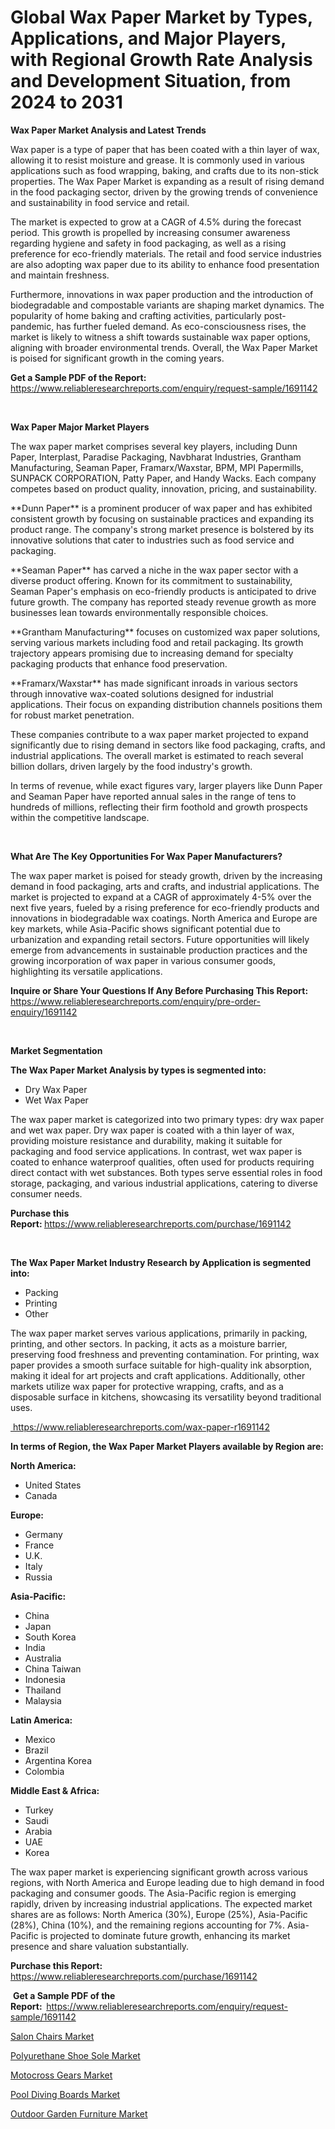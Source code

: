 <p><h1>Global Wax Paper Market by Types, Applications, and Major Players, with Regional Growth Rate Analysis and Development Situation, from 2024 to 2031</h1></p><p><strong>Wax Paper Market Analysis and Latest Trends</strong></p>
<p><p>Wax paper is a type of paper that has been coated with a thin layer of wax, allowing it to resist moisture and grease. It is commonly used in various applications such as food wrapping, baking, and crafts due to its non-stick properties. The Wax Paper Market is expanding as a result of rising demand in the food packaging sector, driven by the growing trends of convenience and sustainability in food service and retail.</p><p>The market is expected to grow at a CAGR of 4.5% during the forecast period. This growth is propelled by increasing consumer awareness regarding hygiene and safety in food packaging, as well as a rising preference for eco-friendly materials. The retail and food service industries are also adopting wax paper due to its ability to enhance food presentation and maintain freshness.</p><p>Furthermore, innovations in wax paper production and the introduction of biodegradable and compostable variants are shaping market dynamics. The popularity of home baking and crafting activities, particularly post-pandemic, has further fueled demand. As eco-consciousness rises, the market is likely to witness a shift towards sustainable wax paper options, aligning with broader environmental trends. Overall, the Wax Paper Market is poised for significant growth in the coming years.</p></p>
<p><strong>Get a Sample PDF of the Report:&nbsp;</strong> <a href="https://www.reliableresearchreports.com/enquiry/request-sample/1691142?utm_campaign=1692&utm_medium=2&utm_source=Github&utm_content=ia&utm_term=17102024&utm_id=wax-paper">https://www.reliableresearchreports.com/enquiry/request-sample/1691142</a></p>
<p>&nbsp;</p>
<p><strong>Wax Paper Major Market Players</strong></p>
<p><p>The wax paper market comprises several key players, including Dunn Paper, Interplast, Paradise Packaging, Navbharat Industries, Grantham Manufacturing, Seaman Paper, Framarx/Waxstar, BPM, MPI Papermills, SUNPACK CORPORATION, Patty Paper, and Handy Wacks. Each company competes based on product quality, innovation, pricing, and sustainability.</p><p>**Dunn Paper** is a prominent producer of wax paper and has exhibited consistent growth by focusing on sustainable practices and expanding its product range. The company's strong market presence is bolstered by its innovative solutions that cater to industries such as food service and packaging.</p><p>**Seaman Paper** has carved a niche in the wax paper sector with a diverse product offering. Known for its commitment to sustainability, Seaman Paper's emphasis on eco-friendly products is anticipated to drive future growth. The company has reported steady revenue growth as more businesses lean towards environmentally responsible choices.</p><p>**Grantham Manufacturing** focuses on customized wax paper solutions, serving various markets including food and retail packaging. Its growth trajectory appears promising due to increasing demand for specialty packaging products that enhance food preservation.</p><p>**Framarx/Waxstar** has made significant inroads in various sectors through innovative wax-coated solutions designed for industrial applications. Their focus on expanding distribution channels positions them for robust market penetration.</p><p>These companies contribute to a wax paper market projected to expand significantly due to rising demand in sectors like food packaging, crafts, and industrial applications. The overall market is estimated to reach several billion dollars, driven largely by the food industry's growth.</p><p>In terms of revenue, while exact figures vary, larger players like Dunn Paper and Seaman Paper have reported annual sales in the range of tens to hundreds of millions, reflecting their firm foothold and growth prospects within the competitive landscape.</p></p>
<p>&nbsp;</p>
<p><strong>What Are The Key Opportunities For Wax Paper Manufacturers?</strong></p>
<p><p>The wax paper market is poised for steady growth, driven by the increasing demand in food packaging, arts and crafts, and industrial applications. The market is projected to expand at a CAGR of approximately 4-5% over the next five years, fueled by a rising preference for eco-friendly products and innovations in biodegradable wax coatings. North America and Europe are key markets, while Asia-Pacific shows significant potential due to urbanization and expanding retail sectors. Future opportunities will likely emerge from advancements in sustainable production practices and the growing incorporation of wax paper in various consumer goods, highlighting its versatile applications.</p></p>
<p><strong>Inquire or Share Your Questions If Any Before Purchasing This Report:</strong> <a href="https://www.reliableresearchreports.com/enquiry/pre-order-enquiry/1691142?utm_campaign=1692&utm_medium=2&utm_source=Github&utm_content=ia&utm_term=17102024&utm_id=wax-paper">https://www.reliableresearchreports.com/enquiry/pre-order-enquiry/1691142</a></p>
<p>&nbsp;</p>
<p><strong>Market Segmentation</strong></p>
<p><strong>The Wax Paper Market Analysis by types is segmented into:</strong></p>
<p><ul><li>Dry Wax Paper</li><li>Wet Wax Paper</li></ul></p>
<p><p>The wax paper market is categorized into two primary types: dry wax paper and wet wax paper. Dry wax paper is coated with a thin layer of wax, providing moisture resistance and durability, making it suitable for packaging and food service applications. In contrast, wet wax paper is coated to enhance waterproof qualities, often used for products requiring direct contact with wet substances. Both types serve essential roles in food storage, packaging, and various industrial applications, catering to diverse consumer needs.</p></p>
<p><strong>Purchase this Report:&nbsp;</strong><a href="https://www.reliableresearchreports.com/purchase/1691142?utm_campaign=1692&utm_medium=2&utm_source=Github&utm_content=ia&utm_term=17102024&utm_id=wax-paper">https://www.reliableresearchreports.com/purchase/1691142</a></p>
<p>&nbsp;</p>
<p><strong>The Wax Paper Market Industry Research by Application is segmented into:</strong></p>
<p><ul><li>Packing</li><li>Printing</li><li>Other</li></ul></p>
<p><p>The wax paper market serves various applications, primarily in packing, printing, and other sectors. In packing, it acts as a moisture barrier, preserving food freshness and preventing contamination. For printing, wax paper provides a smooth surface suitable for high-quality ink absorption, making it ideal for art projects and craft applications. Additionally, other markets utilize wax paper for protective wrapping, crafts, and as a disposable surface in kitchens, showcasing its versatility beyond traditional uses.</p></p>
<p><a href="https://www.reliableresearchreports.com/wax-paper-r1691142?utm_campaign=1692&utm_medium=2&utm_source=Github&utm_content=ia&utm_term=17102024&utm_id=wax-paper">&nbsp;https://www.reliableresearchreports.com/wax-paper-r1691142</a></p>
<p><strong>In terms of Region, the Wax Paper Market Players available by Region are:</strong></p>
<p>
    <p> <strong> North America: </strong>
        <ul>
            <li>United States</li>
            <li>Canada</li>
        </ul>
        </p> 
    <p> <strong> Europe: </strong>
        <ul>
            <li>Germany</li>
            <li>France</li>
            <li>U.K.</li>
            <li>Italy</li>
            <li>Russia</li>
        </ul>
        </p> 
    <p> <strong> Asia-Pacific: </strong>
        <ul>
            <li>China</li>
            <li>Japan</li>
            <li>South Korea</li>
            <li>India</li>
            <li>Australia</li>
            <li>China Taiwan</li>
            <li>Indonesia</li>
            <li>Thailand</li>
            <li>Malaysia</li>
        </ul>
        </p> 
    <p> <strong> Latin America: </strong>
        <ul>
            <li>Mexico</li>
            <li>Brazil</li>
            <li>Argentina Korea</li>
            <li>Colombia</li>
        </ul>
        </p> 
    <p> <strong> Middle East & Africa: </strong>
        <ul>
            <li>Turkey</li>
            <li>Saudi</li>
            <li>Arabia</li>
            <li>UAE</li>
            <li>Korea</li>
        </ul>
    </p>
    </p>
<p><p>The wax paper market is experiencing significant growth across various regions, with North America and Europe leading due to high demand in food packaging and consumer goods. The Asia-Pacific region is emerging rapidly, driven by increasing industrial applications. The expected market shares are as follows: North America (30%), Europe (25%), Asia-Pacific (28%), China (10%), and the remaining regions accounting for 7%. Asia-Pacific is projected to dominate future growth, enhancing its market presence and share valuation substantially.</p></p>
<p><strong>Purchase this Report: </strong><a href="https://www.reliableresearchreports.com/purchase/1691142?utm_campaign=1692&utm_medium=2&utm_source=Github&utm_content=ia&utm_term=17102024&utm_id=wax-paper">https://www.reliableresearchreports.com/purchase/1691142</a></p>
<p>&nbsp;<strong>Get a Sample PDF of the Report:&nbsp;&nbsp;</strong><a href="https://www.reliableresearchreports.com/enquiry/request-sample/1691142?utm_campaign=1692&utm_medium=2&utm_source=Github&utm_content=ia&utm_term=17102024&utm_id=wax-paper">https://www.reliableresearchreports.com/enquiry/request-sample/1691142</a></p>
<p><strong></strong></p>
<p><p><a href="https://www.linkedin.com/pulse/global-salon-chairs-13-cagr-forecast-2024-2031-patina-consultancy-vxiec?utm_campaign=1692&utm_medium=2&utm_source=Github&utm_content=ia&utm_term=17102024&utm_id=wax-paper">Salon Chairs Market</a></p><p><a href="https://www.linkedin.com/pulse/competitive-intelligence-polyurethane-shoe-sole-market-key-5nytc?utm_campaign=1692&utm_medium=2&utm_source=Github&utm_content=ia&utm_term=17102024&utm_id=wax-paper">Polyurethane Shoe Sole Market</a></p><p><a href="https://www.linkedin.com/pulse/strategic-forecast-motocross-gears-market-growth-trends-size-ehn7c?utm_campaign=1692&utm_medium=2&utm_source=Github&utm_content=ia&utm_term=17102024&utm_id=wax-paper">Motocross Gears Market</a></p><p><a href="https://www.linkedin.com/pulse/pool-diving-boards-market-emerging-trends-future-prospects-nw4ac?utm_campaign=1692&utm_medium=2&utm_source=Github&utm_content=ia&utm_term=17102024&utm_id=wax-paper">Pool Diving Boards Market</a></p><p><a href="https://www.linkedin.com/pulse/outdoor-garden-furniture-industry-forecast-market-shifts-r091c?utm_campaign=1692&utm_medium=2&utm_source=Github&utm_content=ia&utm_term=17102024&utm_id=wax-paper">Outdoor Garden Furniture Market</a></p></p>